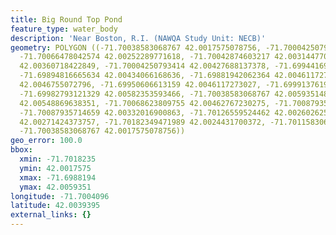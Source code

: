 ```yaml
---
title: Big Round Top Pond
feature_type: water_body
description: 'Near Boston, R.I. (NAWQA Study Unit: NECB)'
geometry: POLYGON ((-71.70038583068767 42.0017575078756, -71.70004250793414 42.00196480186678,
  -71.70066478042574 42.00252289771618, -71.70042874603217 42.00314477018179, -71.70010688095047
  42.00360718422849, -71.70004250793414 42.00427688137378, -71.69944169311525 42.00435660675435,
  -71.69894816665634 42.00434066168636, -71.69881942062364 42.0046117273027, -71.6992271163935
  42.0046755072796, -71.69950606613159 42.0046117273027, -71.69991376190146 42.00531330353413,
  -71.69982793121329 42.00582353593466, -71.70038583068767 42.00593514872654, -71.70068623809755
  42.00548869638351, -71.70068623809755 42.00462767230275, -71.70087935714659 42.00392608851006,
  -71.70087935714659 42.00332016900863, -71.70126559524462 42.00260262529458, -71.7016732910154
  42.00271424373757, -71.70182349471989 42.0024431700372, -71.70115830688466 42.002219932005,
  -71.70038583068767 42.0017575078756))
geo_error: 100.0
bbox:
  xmin: -71.7018235
  ymin: 42.0017575
  xmax: -71.6988194
  ymax: 42.0059351
longitude: -71.7004096
latitude: 42.0039395
external_links: {}
---
```

